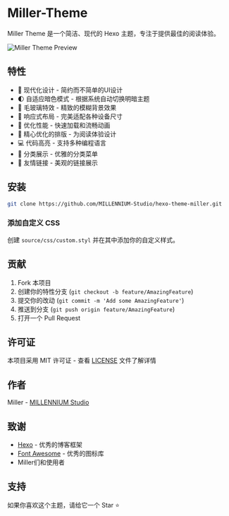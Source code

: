 # Miller-Theme
Miller Theme 是一个简洁、现代的 Hexo 主题，专注于提供最佳的阅读体验。

![Miller Theme Preview](https://ooo.0x0.ooo/2025/01/24/OGr4hS.png)

## 特性

- 🎨 现代化设计 - 简约而不简单的UI设计
- 🌓 自适应暗色模式 - 根据系统自动切换明暗主题
- 🌟 毛玻璃特效 - 精致的模糊背景效果
- 📱 响应式布局 - 完美适配各种设备尺寸
- 🚀 优化性能 - 快速加载和流畅动画
- 🎯 精心优化的排版 - 为阅读体验设计
- 💻 代码高亮 - 支持多种编程语言
- 📁 分类展示 - 优雅的分类菜单
- 🔗 友情链接 - 美观的链接展示

## 安装

```bash
git clone https://github.com/MILLENNIUM-Studio/hexo-theme-miller.git 
```

### 添加自定义 CSS

创建 `source/css/custom.styl` 并在其中添加你的自定义样式。

## 贡献

1. Fork 本项目
2. 创建你的特性分支 (`git checkout -b feature/AmazingFeature`)
3. 提交你的改动 (`git commit -m 'Add some AmazingFeature'`)
4. 推送到分支 (`git push origin feature/AmazingFeature`)
5. 打开一个 Pull Request

## 许可证

本项目采用 MIT 许可证 - 查看 [LICENSE](LICENSE) 文件了解详情

## 作者

Miller - [MILLENNIUM Studio](https://github.com/MILLENNIUM-Studio/)

## 致谢

- [Hexo](https://hexo.io/) - 优秀的博客框架
- [Font Awesome](https://fontawesome.com/) - 优秀的图标库
- Miller们和使用者

## 支持

如果你喜欢这个主题，请给它一个 Star ⭐️
